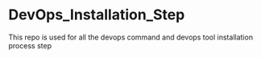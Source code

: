 # DevOps_Installation_Step
This repo is used for all the devops command and devops tool installation process step
